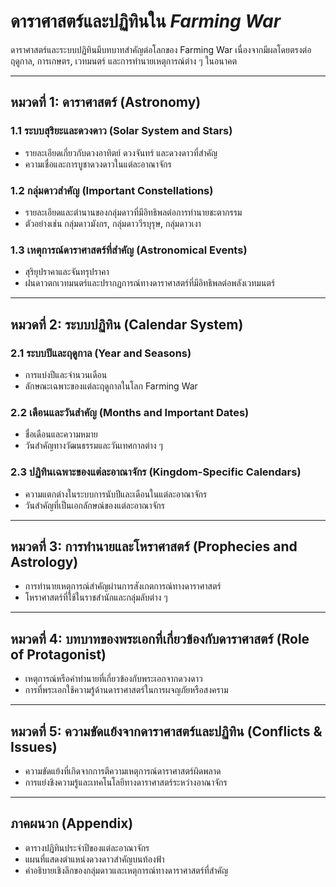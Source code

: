 # ดาราศาสตร์และปฏิทินใน *Farming War*

ดาราศาสตร์และระบบปฏิทินมีบทบาทสำคัญต่อโลกของ Farming War เนื่องจากมีผลโดยตรงต่อฤดูกาล, การเกษตร, เวทมนตร์ และการทำนายเหตุการณ์ต่าง ๆ ในอนาคต

---

## หมวดที่ 1: ดาราศาสตร์ (Astronomy)

### 1.1 ระบบสุริยะและดวงดาว (Solar System and Stars)
- รายละเอียดเกี่ยวกับดวงอาทิตย์ ดวงจันทร์ และดวงดาวที่สำคัญ
- ความเชื่อและการบูชาดวงดาวในแต่ละอาณาจักร

### 1.2 กลุ่มดาวสำคัญ (Important Constellations)
- รายละเอียดและตำนานของกลุ่มดาวที่มีอิทธิพลต่อการทำนายชะตากรรม
- ตัวอย่างเช่น กลุ่มดาวมังกร, กลุ่มดาววีรบุรุษ, กลุ่มดาวเงา

### 1.3 เหตุการณ์ดาราศาสตร์ที่สำคัญ (Astronomical Events)
- สุริยุปราคาและจันทรุปราคา
- ฝนดาวตกเวทมนตร์และปรากฏการณ์ทางดาราศาสตร์ที่มีอิทธิพลต่อพลังเวทมนตร์

---

## หมวดที่ 2: ระบบปฏิทิน (Calendar System)

### 2.1 ระบบปีและฤดูกาล (Year and Seasons)
- การแบ่งปีและจำนวนเดือน
- ลักษณะเฉพาะของแต่ละฤดูกาลในโลก Farming War

### 2.2 เดือนและวันสำคัญ (Months and Important Dates)
- ชื่อเดือนและความหมาย
- วันสำคัญทางวัฒนธรรมและวันเทศกาลต่าง ๆ

### 2.3 ปฏิทินเฉพาะของแต่ละอาณาจักร (Kingdom-Specific Calendars)
- ความแตกต่างในระบบการนับปีและเดือนในแต่ละอาณาจักร
- วันสำคัญที่เป็นเอกลักษณ์ของแต่ละอาณาจักร

---

## หมวดที่ 3: การทำนายและโหราศาสตร์ (Prophecies and Astrology)

- การทำนายเหตุการณ์สำคัญผ่านการสังเกตการณ์ทางดาราศาสตร์
- โหราศาสตร์ที่ใช้ในราชสำนักและกลุ่มลับต่าง ๆ

---

## หมวดที่ 4: บทบาทของพระเอกที่เกี่ยวข้องกับดาราศาสตร์ (Role of Protagonist)

- เหตุการณ์หรือคำทำนายที่เกี่ยวข้องกับพระเอกจากดวงดาว
- การที่พระเอกใช้ความรู้ด้านดาราศาสตร์ในการผจญภัยหรือสงคราม

---

## หมวดที่ 5: ความขัดแย้งจากดาราศาสตร์และปฏิทิน (Conflicts & Issues)

- ความขัดแย้งที่เกิดจากการตีความเหตุการณ์ดาราศาสตร์ผิดพลาด
- การแย่งชิงความรู้และเทคโนโลยีทางดาราศาสตร์ระหว่างอาณาจักร

---

## ภาคผนวก (Appendix)

- ตารางปฏิทินประจำปีของแต่ละอาณาจักร
- แผนที่แสดงตำแหน่งดวงดาวสำคัญบนท้องฟ้า
- คำอธิบายเชิงลึกของกลุ่มดาวและเหตุการณ์ทางดาราศาสตร์ที่สำคัญ

